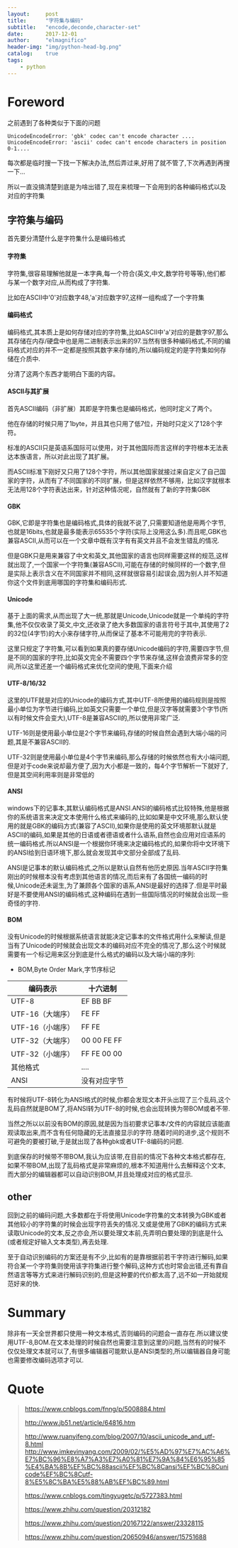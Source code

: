 ```yaml
---
layout:     post
title:      "字符集与编码"
subtitle:   "encode,deconde,character-set"
date:       2017-12-01
author:     "elmagnifico"
header-img: "img/python-head-bg.png"
catalog:    true
tags:
    - python
---
```


# Foreword

之前遇到了各种类似于下面的问题

```
UnicodeEncodeError: 'gbk' codec can't encode character ....
UnicodeEncodeError: 'ascii' codec can't encode characters in position 0-1....
```

每次都是临时搜一下找一下解决办法,然后弄过来,好用了就不管了,下次再遇到再搜一下...

所以一直没搞清楚到底是为啥出错了,现在来梳理一下会用到的各种编码格式以及对应的字符集

## 字符集与编码

首先要分清楚什么是字符集什么是编码格式

#### 字符集

字符集,很容易理解他就是一本字典,每一个符合(英文,中文,数学符号等等),他们都与某一个数字对应,从而构成了字符集.

比如在ASCII中'0'对应数字48,'a'对应数字97,这样一组构成了一个字符集

#### 编码格式

编码格式,其本质上是如何存储对应的字符集,比如ASCII中'a'对应的是数字97,那么其存储在内存/硬盘中也是用二进制表示出来的97.当然有很多种编码格式,不同的编码格式对应的并不一定都是按照其数字来存储的,所以编码规定的是字符集如何存储在介质中.

分清了这两个东西才能明白下面的内容。

#### ASCII与其扩展

首先ASCII编码（非扩展）其即是字符集也是编码格式，他同时定义了两个。

他在存储的时候只用了1byte，并且其也只用了低7位，开始时只定义了128个字符。

标准的ASCII只是英语系国际可以使用，对于其他国际而言这样的字符根本无法表达本族语言，所以对此出现了其扩展。

而ASCII标准下刚好又只用了128个字符，所以其他国家就接过来自定义了自己国家的字符，从而有了不同国家的不同扩展，但是这样依然不够用，比如汉字就根本无法用128个字符表达出来，针对这种情况呢，自然就有了新的字符集GBK

#### GBK

GBK,它即是字符集也是编码格式,具体的我就不说了,只需要知道他是用两个字节,也就是16bits,也就是最多能表示65535个字符(实际上没用这么多).而且呢,GBK也兼容ASCII,从而可以在一个文章中既有汉字有有英文并且不会发生错乱的情况.

但是GBK只是用来兼容了中文和英文,其他国家的语言也同样需要这样的规范,这样就出现了,一个国家一个字符集(兼容ASCII),可能在存储的时候同样的一个数字,但是实际上表示含义在不同国家并不相同,这样就很容易引起误会,因为别人并不知道你这个文件到底用哪国的字符集和编码形式.

#### Unicode

基于上面的需求,从而出现了大一统,那就是Unicode,Unicode就是一个单纯的字符集,他不仅仅收录了英文,中文,还收录了绝大多数国家的语言符号于其中,其使用了2的32位(4字节)的大小来存储字符,从而保证了基本不可能用完的字符表示.

这里只规定了字符集,可以看到如果真的要存储Unicode编码的字符,需要四字节,但是不同的国家的字符,比如英文完全不需要四个字节来存储,这样会浪费非常多的空间,所以这里还差一个编码格式来优化空间的使用,下面来介绍

#### UTF-8/16/32

这里的UTF就是对应的Unicode的编码方式,其中UTF-8所使用的编码规则是按照最小单位为字节进行编码,比如英文只需要一个单位,但是汉字等就需要3个字节(所以有时候文件会变大),UTF-8是兼容ASCII的,所以使用非常广泛.

UTF-16则是使用最小单位是2个字节来编码,存储的时候自然会遇到大端小端的问题,其是不兼容ASCII的.

UTF-32则是使用最小单位是4个字节来编码,那么存储的时候依然也有大小端问题,但是对于code来说却最方便了,因为大小都是一致的，每4个字节解析一下就好了,但是其空间利用率则是非常低的

#### ANSI

windows下的记事本,其默认编码格式是ANSI.ANSI的编码格式比较特殊,他是根据你的系统语言来决定文本使用什么格式来编码的,比如如果是中文环境,那么默认使用的就是GBK的编码方式(兼容了ASCII),如果你是使用的英文环境那默认就是ASCII的编码,如果是其他的日语或者德语或者什么语系,自然也会应用对应语系的统一编码格式.所以ANSI是一个根据你环境来决定编码格式的,如果你将中文环境下的ANSI给到日语环境下,那么就会发现其中文部分全部成了乱码.

ANSI是记事本的默认编码格式,之所以是默认自然有他历史原因.当年ASCII字符集刚出的时候根本没有考虑到其他语言的情况,而后来有了各国统一编码的时候,Unicode还未诞生,为了兼顾各个国家的语系,ANSI是最好的选择了.但是平时最好是不要使用ANSI的编码格式,这种编码在遇到一些国际情况的时候就会出现一些奇怪的字符.

#### BOM

没有Unicode的时候根据系统语言就能决定记事本的文件格式用什么来解读,但是当有了Unicode的时候就会出现文本的编码对应不完全的情况了,那么这个时候就需要有一个标记用来区分到底是什么格式的编码以及大端小端的序列:

- BOM,Byte Order Mark,字节序标记

|编码表示 |十六进制|
|--|----|
|UTF-8|EF BB BF|
|UTF-16（大端序）|FE FF|
|UTF-16（小端序）|FF FE|
|UTF-32（大端序）|00 00 FE FF|
|UTF-32（小端序）|FF FE 00 00|
|其他格式|....|
|ANSI|没有对应字节|

有时候将UTF-8转化为ANSI格式的时候,你都会发现文本开头出现了三个乱码,这个乱码自然就是BOM了,将ANSI转为UTF-8的时候,也会出现转换为带BOM或者不带.

当然之所以以前没有BOM的原因,就是因为当初要求记事本/文件的内容就应该能直观读取出来,而不含有任何隐藏的无法直接显示的字符.随着时间的进步,这个规则不可避免的要被打破,于是就出现了各种gbk或者UTF-8编码的问题.

到底保存的时候带不带BOM,我认为应该带,在目前的情况下各种文本格式都存在,如果不带BOM,出现了乱码格式是非常麻烦的,根本不知道用什么去解释这个文本,而大部分的编辑器都可以自动识别BOM,并且处理成对应的格式显示.

## other

回到之前的编码问题,大多数都在于将使用Unicode字符集的文本转换为GBK或者其他较小的字符集的时候会出现字符丢失的情况.又或是使用了GBK的编码方式来读取Unicode的文本,反之亦会,所以要处理文本前,先弄明白要处理的到底是什么(或者规定好输入文本类型),再去处理.

至于自动识别编码的方案还是有不少,比如有的是靠根据前若干字符进行解码,如果符合某一个字符集则使用该字符集进行整个解码,这种方式也时常会出错,还有靠自然语言等等方式来进行解码识别的,但是这种要的代价都太高了,远不如一开始就规范好来的快.

# Summary

除非有一天全世界都只使用一种文本格式,否则编码的问题会一直存在.所以建议使用UTF-8,BOM.在文本处理的时候自然也需要注意到这里的问题,当然有的时候不仅仅处理文本就可以了,有很多编辑器可能默认是ANSI类型的,所以编辑器自身可能也需要修改编码选项才可以.

# Quote

> https://www.cnblogs.com/fnng/p/5008884.html
>
> http://www.jb51.net/article/64816.htm
>
> http://www.ruanyifeng.com/blog/2007/10/ascii_unicode_and_utf-8.html
> http://www.imkevinyang.com/2009/02/%E5%AD%97%E7%AC%A6%E7%BC%96%E8%A7%A3%E7%A0%81%E7%9A%84%E6%95%85%E4%BA%8B%EF%BC%88ascii%EF%BC%8Cansi%EF%BC%8Cunicode%EF%BC%8Cutf-8%E5%8C%BA%E5%88%AB%EF%BC%89.html
>
> https://www.cnblogs.com/tingyugetc/p/5727383.html
>
> https://www.zhihu.com/question/20312182
>
> https://www.zhihu.com/question/20167122/answer/23328115
>
> https://www.zhihu.com/question/20650946/answer/15751688
